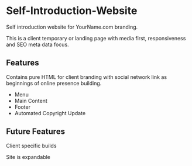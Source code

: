 <div>
  <h1>Self-Introduction-Website</h1>
  <p>Self introduction website for YourName.com branding.</p>
</div>
<div>
<p>This is a client temporary or landing page with media first, responsiveness and SEO meta data focus. 
</div>

<div>
<h2>Features</h2>
<p>Contains pure HTML for client branding with social network link as beginnings of online presence building.</p>

<ul>
  <li>Menu</li>
  <li>Main Content</li>
  <li>Footer</li>
  <li>Automated Copyright Update</li>
</ul>
</div>

<div>
<h2>Future Features</h2>
<p>Client specific builds</p>
<p>Site is expandable</p>

